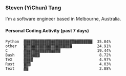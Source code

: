 ### Steven (YiChun) Tang

I'm a software engineer based in Melbourne, Australia.

#### Personal Coding Activity (past 7 days)
```
Python  ▓▓▓▓▓▓▓▓▓▓▓▓▓▓▓▓▓▓▓▓▓▓▓▓▓▓▓▓▓▓  35.04%
other   ▓▓▓▓▓▓▓▓▓▓▓▓▓▓▓▓▓▓▓▓▓           24.91%
C       ▓▓▓▓▓▓▓▓▓▓▓▓▓▓▓▓                19.44%
Bash    ▓▓▓▓▓▓▓                          8.72%
TeX     ▓▓▓▓                             4.97%
Rust    ▓▓▓                              4.03%
Text    ▓▓                               2.88%
```
